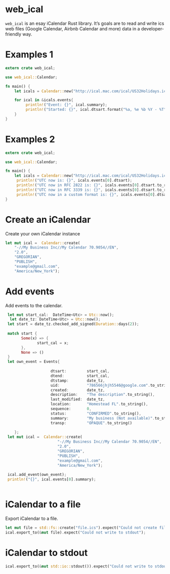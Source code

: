 # web_ical

`web_ical` is an esay iCalendar Rust library. It’s goals are to read and write ics web files (Google Calendar, Airbnb Calendar and more) data in a developer-friendly way.

# Examples 1
```rust
extern crate web_ical;

use web_ical::Calendar;

fn main() {
    let icals = Calendar::new("http://ical.mac.com/ical/US32Holidays.ics");

    for ical in &icals.events{
         println!("Event: {}", ical.summary);
         println!("Started: {}", ical.dtsart.format("%a, %e %b %Y - %T"));
    }
}
```
# Examples 2
```rust
extern crate web_ical;

use web_ical::Calendar;

fn main() {
    let icals = Calendar::new("http://ical.mac.com/ical/US32Holidays.ics");
     println!("UTC now is: {}", icals.events[0].dtsart); 
     println!("UTC now in RFC 2822 is: {}", icals.events[0].dtsart.to_rfc2822()); 
     println!("UTC now in RFC 3339 is: {}", icals.events[0].dtsart.to_rfc3339()); 
     println!("UTC now in a custom format is: {}", icals.events[0].dtsart.format("%a %b %e %T %Y"));
}
```

# Create an iCalendar
Create your own iCalendar instance
```rust
let mut ical =  Calendar::create(
    "-//My Business Inc//My Calendar 70.9054//EN",
    "2.0",
    "GREGORIAN",
    "PUBLISH",
    "example@gmail.com",
    "America/New_York");
``` 

# Add events
Add events to the calendar.

```rust
 let mut start_cal:  DateTime<Utc> = Utc::now();
  let date_tz: DateTime<Utc> = Utc::now();
 let start = date_tz.checked_add_signed(Duration::days(2));
   
 match start {
       Some(x) => {
              start_cal = x;
       },
       None => ()
 }
 let own_event = Events{ 
                    
                    dtsart:         start_cal,
                    dtend:          start_cal,
                    dtstamp:        date_tz,
                    uid:            "786566jhjh5546@google.com".to_string(),
                    created:        date_tz,
                    description:    "The description".to_string(),
                    last_modified:  date_tz,
                    location:       "Homestead FL".to_string(),
                    sequence:       0,
                    status:         "CONFIRMED".to_string(),
                    summary:        "My business (Not available)".to_string(),
                    transp:         "OPAQUE".to_string()
                    
    };
 let mut ical =  Calendar::create(
                       "-//My Business Inc//My Calendar 70.9054//EN",
                       "2.0",
                       "GREGORIAN",
                       "PUBLISH",
                       "example@gmail.com",
                       "America/New_York");
 
 ical.add_event(own_event);
 println!("{}", ical.events[0].summary);
 
```

 # iCalendar to a file
Export iCalendar to a file.

```rust
let mut file = std::fs::create("file.ics").expect("Could not create file");
ical.export_to(&mut file).expect("Could not write to stdout");
```

# iCalendar to stdout

```rust
ical.export_to(&mut std::io::stdout()).expect("Could not write to stdout");
```
